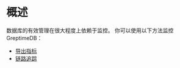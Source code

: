 # 概述

数据库的有效管理在很大程度上依赖于监控。
你可以使用以下方法监控 GreptimeDB：

- [导出指标](export-metrics.md)
- [链路追踪](tracing.md)

